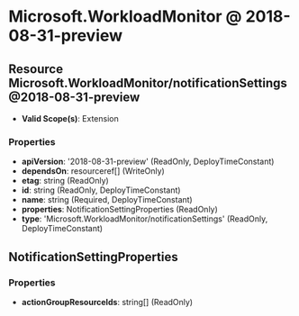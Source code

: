 # Microsoft.WorkloadMonitor @ 2018-08-31-preview

## Resource Microsoft.WorkloadMonitor/notificationSettings@2018-08-31-preview
* **Valid Scope(s)**: Extension
### Properties
* **apiVersion**: '2018-08-31-preview' (ReadOnly, DeployTimeConstant)
* **dependsOn**: resourceref[] (WriteOnly)
* **etag**: string (ReadOnly)
* **id**: string (ReadOnly, DeployTimeConstant)
* **name**: string (Required, DeployTimeConstant)
* **properties**: NotificationSettingProperties (ReadOnly)
* **type**: 'Microsoft.WorkloadMonitor/notificationSettings' (ReadOnly, DeployTimeConstant)

## NotificationSettingProperties
### Properties
* **actionGroupResourceIds**: string[] (ReadOnly)

